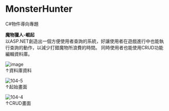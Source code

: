 # MonsterHunter
C#物件導向專題

**魔物獵人-崛起**    
以ASP.NET創造出一個方便使用者查詢的系統，好讓使用者在遊戲進行中也能執行查詢的動作，以減少打錯魔物所浪費的時間。
同時使用者也能使用CRUD功能編輯資料庫。

![image](https://user-images.githubusercontent.com/103955839/200906390-76310c86-cffb-4bb2-b641-7788dbc6dee9.png)   
↑資料庫資料   

![104-5](https://user-images.githubusercontent.com/103955839/200917453-5bcc2de9-e064-4c7d-8675-e7f4ba216f2a.png)   
↑起始畫面    

![104-4](https://user-images.githubusercontent.com/103955839/200917487-2212ea4c-8e68-4cf0-ac21-a8b8288ed541.png)    
↑CRUD畫面

